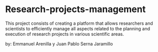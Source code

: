 # Research-projects-management
This project consists of creating a platform that allows researchers and scientists to efficiently manage all aspects related to the planning and execution of research projects in various scientific areas.

by: Emmanuel Arenilla y Juan Pablo Serna Jaramillo

